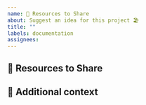 ```yaml
---
name: 🚀 Resources to Share
about: Suggest an idea for this project 🏖
title: ""
labels: documentation
assignees:
---
```


## 🚀 Resources to Share

<!-- A clear and concise description of the feature proposal. -->

## 📎 Additional context

<!-- Add any other context or screenshots about the feature request here. -->
